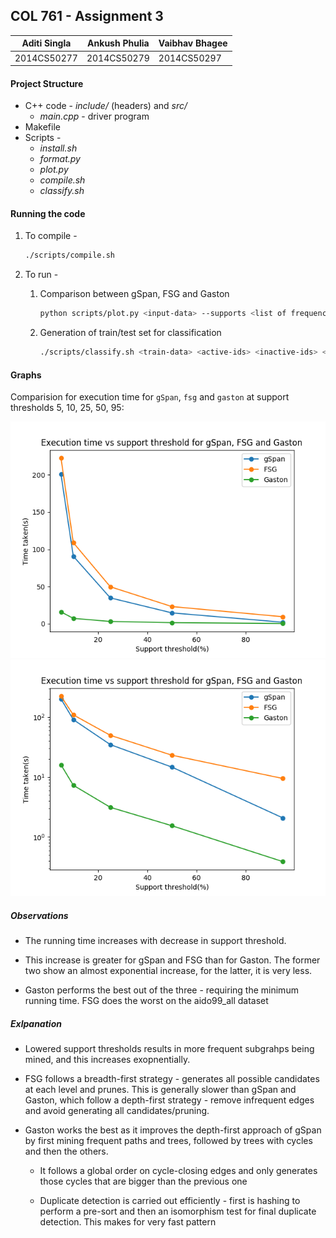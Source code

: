 ## COL 761 - Assignment 3

| Aditi Singla | Ankush Phulia | Vaibhav Bhagee |
| ------------ | ------------- | -------------- |
| 2014CS50277  | 2014CS50279   | 2014CS50297    |


#### Project Structure

* C++ code - *include/* (headers) and *src/*
  * *main.cpp* - driver program
* Makefile
* Scripts - 
  * *install.sh*
  * *format.py*
  * *plot.py*
  * *compile.sh*
  * *classify.sh*


#### Running the code

1. To compile -

   ```bash
   ./scripts/compile.sh
   ```

2. To run -

   1. Comparison between gSpan, FSG and Gaston

      ```bash
      python scripts/plot.py <input-data> --supports <list of frequency thresholds>
      ```

   2. Generation of train/test set for classification

      ```bash
      ./scripts/classify.sh <train-data> <active-ids> <inactive-ids> <test-data>
      ```

#### Graphs

Comparision for execution time for `gSpan`, `fsg` and `gaston` at support thresholds 5, 10, 25, 50, 95:

![Execution time vs Support Threshold](plots/graph.png)
![Execution time vs Support Threshold on log scale](plots/graph_log.png)

##### Observations

* The running time increases with decrease in support threshold.

* This increase is greater for gSpan and FSG than for Gaston. The former two show an almost exponential increase, for the latter, it is very less.

* Gaston performs the best out of the three - requiring the minimum running time. FSG does the worst on the aido99_all dataset

##### Exlpanation

* Lowered support thresholds results in more frequent subgrahps being mined, and this increases exopnentially.

* FSG follows a breadth-first strategy - generates all possible candidates at each level and prunes. This is generally slower than gSpan and Gaston, which follow a depth-first strategy - remove infrequent edges and avoid generating all candidates/pruning.

* Gaston works the best as it improves the depth-first approach of gSpan by first mining frequent paths and trees, followed by trees with cycles and then the others. 
  * It follows a global order on cycle-closing edges and only generates those cycles that are bigger than the previous one

  * Duplicate detection is carried out efficiently - first is hashing to perform a pre-sort and then an isomorphism test for final duplicate detection. This makes for very fast pattern

 
